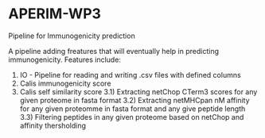 # APERIM-WP3
Pipeline for Immunogenicity prediction

A pipeline adding freatures that will eventually help in predicting immunogenicity.
Features include:
1) IO - Pipeline for reading and writing .csv files with defined columns 
2) Calis immunogenicity score
3) Calis self similarity score
  3.1) Extracting netChop CTerm3 scores for any given proteome in fasta format
  3.2) Extracting netMHCpan nM affinity for any given proteomme in fasta format and any give peptide length
  3.3) Filtering peptides in any given proteome based on netChop and affinity thersholding
